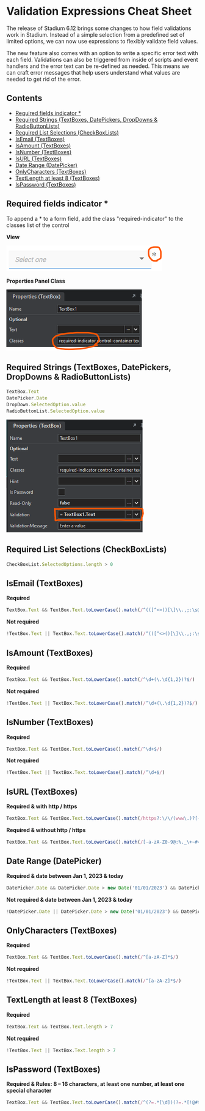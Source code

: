 # Validation Expressions Cheat Sheet <!-- omit in toc -->

The release of Stadium 6.12 brings some changes to how field validations work in Stadium. Instead of a simple selection from a predefined set of limited options, we can now use expressions to flexibly validate field values. 

The new feature also comes with an option to write a specific error text with each field. Validations can also be triggered from inside of scripts and event handlers and the error text can be re-defined as needed. This means we can craft error messages that help users understand what values are needed to get rid of the error. 

## Contents <!-- omit in toc -->
- [Required fields indicator \*](#required-fields-indicator-)
- [Required Strings (TextBoxes, DatePickers, DropDowns \& RadioButtonLists)](#required-strings-textboxes-datepickers-dropdowns--radiobuttonlists)
- [Required List Selections (CheckBoxLists)](#required-list-selections-checkboxlists)
- [IsEmail  (TextBoxes)](#isemail--textboxes)
- [IsAmount  (TextBoxes)](#isamount--textboxes)
- [IsNumber  (TextBoxes)](#isnumber--textboxes)
- [IsURL (TextBoxes)](#isurl-textboxes)
- [Date Range (DatePicker)](#date-range-datepicker)
- [OnlyCharacters (TextBoxes)](#onlycharacters-textboxes)
- [TextLength at least 8 (TextBoxes)](#textlength-at-least-8-textboxes)
- [IsPassword (TextBoxes)](#ispassword-textboxes)

## Required fields indicator *
To append a * to a form field, add the class "required-indicator" to the classes list of the control

**View**

![](images/required-inicator-view.png)

**Properties Panel Class**

![](images/required-indicator-properties-panel.png)

## Required Strings (TextBoxes, DatePickers, DropDowns & RadioButtonLists)
```javascript
TextBox.Text
DatePicker.Date
DropDown.SelectedOption.value
RadioButtonList.SelectedOption.value
```

![](images/required-validation-textbox.png)

## Required List Selections (CheckBoxLists)
```javascript
CheckBoxList.SelectedOptions.length > 0
```

## IsEmail  (TextBoxes)
**Required**
```javascript
TextBox.Text && TextBox.Text.toLowerCase().match(/^(([^<>()[\]\\.,;:\s@"]+(\.[^<>()[\]\\.,;:\s@"]+)*)|.(".+"))@((\[[0-9]{1,3}\.[0-9]{1,3}\.[0-9]{1,3}\.[0-9]{1,3}\])|(([a-zA-Z\-0-9]+\.)+[a-zA-Z]{2,}))$/)
```

**Not required**
```javascript
!TextBox.Text || TextBox.Text.toLowerCase().match(/^(([^<>()[\]\\.,;:\s@"]+(\.[^<>()[\]\\.,;:\s@"]+)*)|.(".+"))@((\[[0-9]{1,3}\.[0-9]{1,3}\.[0-9]{1,3}\.[0-9]{1,3}\])|(([a-zA-Z\-0-9]+\.)+[a-zA-Z]{2,}))$/)
```

## IsAmount  (TextBoxes)
**Required**
```javascript
TextBox.Text && TextBox.Text.toLowerCase().match(/^\d+(\.\d{1,2})?$/)
```

**Not required**
```javascript
!TextBox.Text || TextBox.Text.toLowerCase().match(/^\d+(\.\d{1,2})?$/)
```
## IsNumber  (TextBoxes)
**Required**
```javascript
TextBox.Text && TextBox.Text.toLowerCase().match(/^\d+$/)
```

**Not required**
```javascript
!TextBox.Text || TextBox.Text.toLowerCase().match(/^\d+$/)
```

## IsURL (TextBoxes)
**Required & with http / https**
```javascript
TextBox.Text && TextBox.Text.toLowerCase().match(/https?:\/\/(www\.)?[-a-zA-Z0-9@:%._\+~#=]{1,256}\.[a-zA-Z0-9()]{1,6}\b([-a-zA-Z0-9()@:%_\+.~#?&//=]*)/)
```

**Required & without http / https**
```javascript
TextBox.Text && TextBox.Text.toLowerCase().match(/[-a-zA-Z0-9@:%._\+~#=]{1,256}\.[a-zA-Z0-9()]{1,6}\b([-a-zA-Z0-9()@:%_\+.~#?&//=]*)/)
```

## Date Range (DatePicker)
**Required & date between Jan 1, 2023 & today**
```javascript
DatePicker.Date && DatePicker.Date > new Date('01/01/2023') && DatePicker.Date < new Date()
```

**Not required & date between Jan 1, 2023 & today**
```javascript
!DatePicker.Date || DatePicker.Date > new Date('01/01/2023') && DatePicker.Date < new Date()
```

## OnlyCharacters (TextBoxes)
**Required**
```javascript
TextBox.Text && TextBox.Text.toLowerCase().match(/^[a-zA-Z]*$/)
```

**Not required**
```javascript
!TextBox.Text || TextBox.Text.toLowerCase().match(/^[a-zA-Z]*$/)
```

## TextLength at least 8 (TextBoxes)
**Required**
```javascript
TextBox.Text && TextBox.Text.length > 7
```

**Not required**
```javascript
!TextBox.Text || TextBox.Text.length > 7
```

## IsPassword (TextBoxes)
**Required & Rules: 8 – 16 characters, at least one number, at least one special character**
```javascript
TextBox.Text && TextBox.Text.toLowerCase().match(/^(?=.*[\d])(?=.*[!@#$%^&*])[\w!@#$%^&*]{8,16}$/)
```